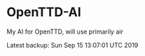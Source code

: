 # OpenTTD-AI
My AI for OpenTTD, will use primarily air

Latest backup: Sun Sep 15 13:07:01 UTC 2019
